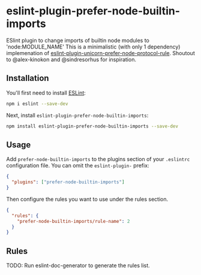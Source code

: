 # eslint-plugin-prefer-node-builtin-imports

ESlint plugin to change imports of builtin node modules to &#39;node:MODULE_NAME&#39;
This is a minimalistic (with only 1 dependency) implemenation of [eslint-plugin-unicorn-prefer-node-protocol-rule](https://github.com/sindresorhus/eslint-plugin-unicorn/blob/main/docs/rules/prefer-node-protocol.md).
Shoutout to @alex-kinokon and @sindresorhus for inspiration.

## Installation

You'll first need to install [ESLint](https://eslint.org/):

```sh
npm i eslint --save-dev
```

Next, install `eslint-plugin-prefer-node-builtin-imports`:

```sh
npm install eslint-plugin-prefer-node-builtin-imports --save-dev
```

## Usage

Add `prefer-node-builtin-imports` to the plugins section of your `.eslintrc` configuration file. You can omit the `eslint-plugin-` prefix:

```json
{
  "plugins": ["prefer-node-builtin-imports"]
}
```

Then configure the rules you want to use under the rules section.

```json
{
  "rules": {
    "prefer-node-builtin-imports/rule-name": 2
  }
}
```

## Rules

<!-- begin auto-generated rules list -->

TODO: Run eslint-doc-generator to generate the rules list.

<!-- end auto-generated rules list -->
